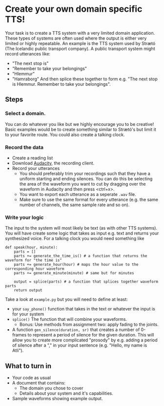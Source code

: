 # Create your own domain specific TTS!
Your task is to create a TTS system with a very limited domain application. These types
of systems are often used where the output is either very limited or highly repeatable.
An example is the TTS system used by Strætó (The Icelandic public transport company).
A public transport system might record utterances like:
* "The next stop is"
* "Remember to take your belongings"
* "Hlemmur"
* "Hamraborg"
And then splice these together to form e.g. "The next stop is Hlemmur. Remember to take your belongings".

## Steps
### Select a domain.
You can do whatever you like but we highly encourage you to be creative! Basic examples would be to create something similar to Strætó's but limit it to your favorite route. You could also create a talking clock.

### Record the data
* Create a reading list
* Download [Audacity](https://www.audacityteam.org/download/), the recording client.
* Record your utterances
    * You should preferably trim your recordings such that they have a uniform starting and ending silences. You can do this be selecting the area of the waveform you want to cut by dragging over the waveform in Audacity and then press <ctrl+x>.
    * You want to export each utterance as a seperate `.wav` file.
    * Make sure to use the same format for every utterance (e.g. the same number of channels, the same sample rate and so on).

### Write your logic
The input to the system will most likely be text (as with other TTS systems). You will have create some logic that takes as input e.g. text and returns your synthesized voice. For a talking clock you would need something like

```
def speak(hour, minute):
    parts = []
    parts += generate_the_time_is() # a function that returns the waveform for "the time is"
    parts += generate_hour(hour) # maps the hour value to the corresponding hour waveform
    parts += generate_minute(minute) # same but for minutes

    output = splice(parts) # a function that splices together waveform parts
    return output
```

Take a look at `example.py` but you will need to define at least:
* your `say_phone()` function that takes in the text or whatever the input is for your system
* `splice()` The function that will combine your waveforms.
    * Bonus: Use methods from assignment two: apply fading to the joints.
* A function `gen_silence(duration, sr)` that creates a number of 0-frames to represent a period of silence for the given duration. This will allow you to create more complicated "prosody" by e.g. adding a period of silence after a "," in your input sentence (e.g. "Hello, my name is Atli").

## What to turn in
* Your code as usual
* A document that contains:
    * The domain you chose to cover
    * Details about your system and it's capabilities.
* Sample waveforms showing example output.